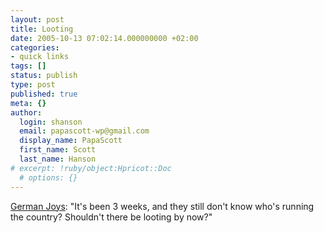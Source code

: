 ```yaml
---
layout: post
title: Looting
date: 2005-10-13 07:02:14.000000000 +02:00
categories:
- quick links
tags: []
status: publish
type: post
published: true
meta: {}
author:
  login: shanson
  email: papascott-wp@gmail.com
  display_name: PapaScott
  first_name: Scott
  last_name: Hanson
# excerpt: !ruby/object:Hpricot::Doc
  # options: {}
---
```

<p><a href="http://andrewhammel.typepad.com/german_joys/2005/10/coalescing_nice.html" title="German Joys: Coalescing Nicely">German Joys</a>: "It's been 3 weeks, and they still don't know who's running the country?  Shouldn't there be looting by now?"</p>
